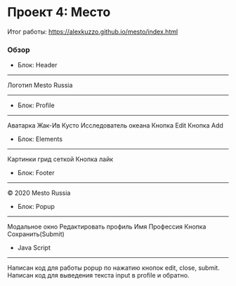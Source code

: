 # Проект 4: Место
Итог работы: https://alexkuzzo.github.io/mesto/index.html


### Обзор

* Блок: Header
_________________________
Логотип Mesto Russia
_________________________



* Блок: Profile
_________________________
Аватарка
Жак-Ив Кусто
Исследователь океана
Кнопка Edit
Кнопка Add



* Блок: Elements
_________________________
Картинки грид сеткой
Кнопка лайк



* Блок: Footer
_________________________
© 2020 Mesto Russia



* Блок: Popup
_________________________
Модальное окно
Редактировать профиль
Имя
Профессия 
Кнопка Сохранить(Submit)




* Java Script
_________________________
Написан код для работы popup по нажатию кнопок edit, close, submit.
Написан код для выведения текста input в profile и обратно.


